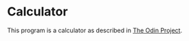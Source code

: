 # Calculator
This program is a calculator as described in [The Odin Project](https://www.theodinproject.com/lessons/foundations-calculator).
